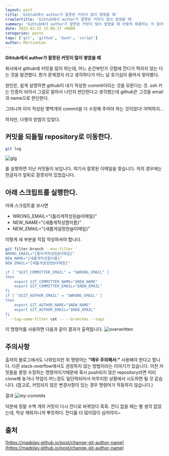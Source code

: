 ```yaml
---
layout: post
title: 'Gihtub에서 author가 잘못된 커밋이 많이 쌓였을 때'
crawlertitle: 'Gihtub에서 author가 잘못된 커밋이 많이 쌓였을 때'
summary: 'Gihtub에서 author가 잘못된 커밋이 많이 쌓였을 때 어떻게 해결하는 지 알아봅니다.'
date: 2023-02-25 15:06:17 +0900
categories: posts
tags: ['git', 'github', 'bash', 'script']
author: MartianLee
---
```


**Gihtub에서 author가 잘못된 커밋이 많이 쌓였을 때**

회사에서 github에 커밋을 많이 하는데, 어느 순간부턴가 깃헙에 잔디가 찍히지 않는 다는 것을 발견했다. 뭔가 문제겠지 라고 생각하다가 어느 날 호기심이 들어서 찾아봤다.

원인은, 쉽게 설명하면 github이 내가 작성한 commit이라는 것을 모른다는 것. ssh 키는 인증이 되어서 그걸로 알아서 나인지 판단한다고 생각했는데 github은 그것을 email과 name으로 판단한다.

그러니까 이미 작성된 몇백개의 commit을 다 수정해 주어야 하는 것이었다! 어떡하지...

하지만, 다행히 방법이 있었다.

## 커밋을 되돌릴 repository로 이동한다.

```bash
git log
```

![glg]("./contents/images/230225_github_author-problem/glg.png")

를 실행하면 지난 커밋들이 보입니다. 여기서 잘못된 이메일을 찾습니다.
저의 경우에는 한글자가 앞뒤로 잘못되어 있었습니다.

## 아래 스크립트를 실행한다.

아래 스크립트를 보시면

- WRONG_EMAIL="{틀리게작성된@이메일}"
- NEW_NAME="{새롭게작성할이름}"
- NEW_EMAIL="{새롭게설정한@이메일}"

이렇게 세 부분을 직접 작성하셔야 합니다.

```bash
git filter-branch --env-filter '
WRONG_EMAIL="{틀리게작성된@이메일}"
NEW_NAME="{새롭게작성할이름}"
NEW_EMAIL="{새롭게설정한@이메일}"

if [ "$GIT_COMMITTER_EMAIL" = "$WRONG_EMAIL" ]
then
    export GIT_COMMITTER_NAME="$NEW_NAME"
    export GIT_COMMITTER_EMAIL="$NEW_EMAIL"
fi
if [ "$GIT_AUTHOR_EMAIL" = "$WRONG_EMAIL" ]
then
    export GIT_AUTHOR_NAME="$NEW_NAME"
    export GIT_AUTHOR_EMAIL="$NEW_EMAIL"
fi
' --tag-name-filter cat -- --branches --tags
```

이 명령어를 사용하면 다음과 같이 결과가 출력됩니다.
![overwritten]("./contents/images/230225_github_author-problem/overwritten.png")

## 주의사항

출처의 블로그에서도 나와있지만 위 명령어는 **"매우 주의해서:"** 사용해야 한다고 합니다. 다른 stack-overflow에서도 권장하지 않는 방법이라는 이야기가 있습니다. 이전 커밋들을 몽땅 수정하는 명령어이기때문에 혹시 push되지 않은 repository라면 미리 clone해 놓거나 작업이 어느정도 일단락되어서 마무리된 상황에서 시도하면 될 것 같습니다.
(참고로, 커밋되지 않은 변경사항이 있는 경우 명령어가 작동하지 않습니다.)

결과
![my-commits]("./contents/images/230225_github_author-problem/my-commits.png")

덕분에 정말 수백 개의 커밋이 다시 잔디로 바뀌었다 흑흑. 잔디 없을 때는 별 생각 없었는데, 막상 채워지니까 뿌듯하다. 잔디를 더 많이많이 심어야지~

## 출처

[https://madplay.github.io/post/change-git-author-name](https://madplay.github.io/post/change-git-author-name)
